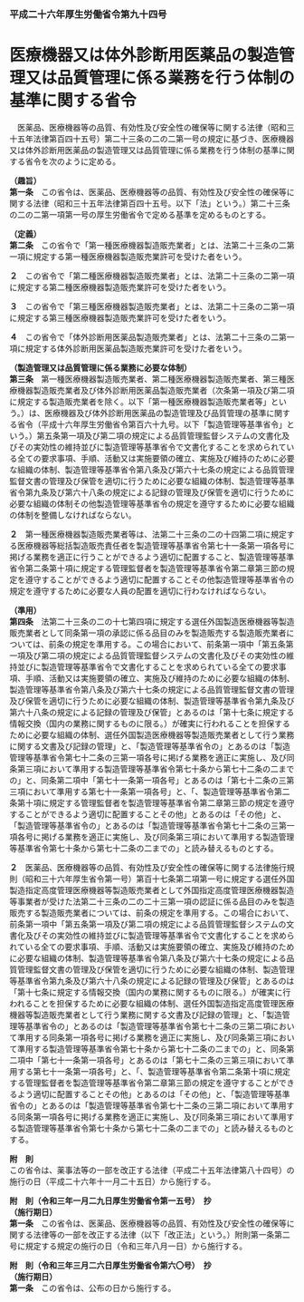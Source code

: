 ### 平成二十六年厚生労働省令第九十四号  
# 医療機器又は体外診断用医薬品の製造管理又は品質管理に係る業務を行う体制の基準に関する省令  
　医薬品、医療機器等の品質、有効性及び安全性の確保等に関する法律（昭和三十五年法律第百四十五号）第二十三条の二の二第一号の規定に基づき、医療機器又は体外診断用医薬品の製造管理又は品質管理に係る業務を行う体制の基準に関する省令を次のように定める。  
  
**（趣旨）**  
**第一条**　この省令は、医薬品、医療機器等の品質、有効性及び安全性の確保等に関する法律（昭和三十五年法律第百四十五号。以下「法」という。）第二十三条の二の二第一項第一号の厚生労働省令で定める基準を定めるものとする。  
  
**（定義）**  
**第二条**　この省令で「第一種医療機器製造販売業者」とは、法第二十三条の二第一項に規定する第一種医療機器製造販売業許可を受けた者をいう。  
  
**２**　この省令で「第二種医療機器製造販売業者」とは、法第二十三条の二第一項に規定する第二種医療機器製造販売業許可を受けた者をいう。  
  
**３**　この省令で「第三種医療機器製造販売業者」とは、法第二十三条の二第一項に規定する第三種医療機器製造販売業許可を受けた者をいう。  
  
**４**　この省令で「体外診断用医薬品製造販売業者」とは、法第二十三条の二第一項に規定する体外診断用医薬品製造販売業許可を受けた者をいう。  
  
**（製造管理又は品質管理に係る業務に必要な体制）**  
**第三条**　第一種医療機器製造販売業者、第二種医療機器製造販売業者、第三種医療機器製造販売業者及び体外診断用医薬品製造販売業者（次条第一項及び第二項に規定する製造販売業者を除く。以下「第一種医療機器製造販売業者等」という。）は、医療機器及び体外診断用医薬品の製造管理及び品質管理の基準に関する省令（平成十六年厚生労働省令第百六十九号。以下「製造管理等基準省令」という。）第五条第一項及び第二項の規定による品質管理監督システムの文書化及びその実効性の維持並びに製造管理等基準省令で文書化することを求められている全ての要求事項、手順、活動又は実施要領の確立、実施及び維持のために必要な組織の体制、製造管理等基準省令第八条及び第六十七条の規定による品質管理監督文書の管理及び保管を適切に行うために必要な組織の体制、製造管理等基準省令第九条及び第六十八条の規定による記録の管理及び保管を適切に行うために必要な組織の体制その他製造管理等基準省令の規定を遵守するために必要な組織の体制を整備しなければならない。  
  
**２**　第一種医療機器製造販売業者等は、法第二十三条の二の十四第二項に規定する医療機器等総括製造販売責任者を製造管理等基準省令第七十一条第一項各号に掲げる業務を適正に行うことができるよう適切に配置すること、製造管理等基準省令第二条第十項に規定する管理監督者を製造管理等基準省令第二章第三節の規定を遵守することができるよう適切に配置することその他製造管理等基準省令の規定を遵守するために必要な人員の配置を適切に行わなければならない。  
  
**（準用）**  
**第四条**　法第二十三条の二の十七第四項に規定する選任外国製造医療機器等製造販売業者として同条第一項の承認に係る品目のみを製造販売する製造販売業者については、前条の規定を準用する。この場合において、前条第一項中「第五条第一項及び第二項の規定による品質管理監督システムの文書化及びその実効性の維持並びに製造管理等基準省令で文書化することを求められている全ての要求事項、手順、活動又は実施要領の確立、実施及び維持のために必要な組織の体制、製造管理等基準省令第八条及び第六十七条の規定による品質管理監督文書の管理及び保管を適切に行うために必要な組織の体制、製造管理等基準省令第九条及び第六十八条の規定による記録の管理及び保管」とあるのは「第十七条に規定する情報交換（国内の業務に関するものに限る。）が確実に行われることを担保するために必要な組織の体制、選任外国製造医療機器等製造販売業者として行う業務に関する文書及び記録の管理」と、「製造管理等基準省令の」とあるのは「製造管理等基準省令第七十二条の三第一項各号に掲げる業務を適正に実施し、及び同条第三項において準用する製造管理等基準省令第七十条から第七十二条の二までの」と、同条第二項中「第七十一条第一項各号」とあるのは「第七十二条の三第三項において準用する第七十一条第一項各号」と、「、製造管理等基準省令第二条第十項に規定する管理監督者を製造管理等基準省令第二章第三節の規定を遵守することができるよう適切に配置することその他」とあるのは「その他」と、「製造管理等基準省令の」とあるのは「製造管理等基準省令第七十二条の三第一項各号に掲げる業務を適正に実施し、及び同条第三項において準用する製造管理等基準省令第七十条から第七十二条の二までの」と読み替えるものとする。  
  
**２**　医薬品、医療機器等の品質、有効性及び安全性の確保等に関する法律施行規則（昭和三十六年厚生省令第一号）第百十七条第二項第一号に規定する選任外国製造指定高度管理医療機器等製造販売業者として外国指定高度管理医療機器製造等事業者が受けた法第二十三条の二の二十三第一項の認証に係る品目のみを製造販売する製造販売業者については、前条の規定を準用する。この場合において、前条第一項中「第五条第一項及び第二項の規定による品質管理監督システムの文書化及びその実効性の維持並びに製造管理等基準省令で文書化することを求められている全ての要求事項、手順、活動又は実施要領の確立、実施及び維持のために必要な組織の体制、製造管理等基準省令第八条及び第六十七条の規定による品質管理監督文書の管理及び保管を適切に行うために必要な組織の体制、製造管理等基準省令第九条及び第六十八条の規定による記録の管理及び保管」とあるのは「第十七条に規定する情報交換（国内の業務に関するものに限る。）が確実に行われることを担保するために必要な組織の体制、選任外国製造指定高度管理医療機器等製造販売業者として行う業務に関する文書及び記録の管理」と、「製造管理等基準省令の」とあるのは「製造管理等基準省令第七十二条の三第二項において準用する同条第一項各号に掲げる業務を適正に実施し、及び同条第三項において準用する製造管理等基準省令第七十条から第七十二条の二までの」と、同条第二項中「第七十一条第一項各号」とあるのは「第七十二条の三第三項において準用する第七十一条第一項各号」と、「、製造管理等基準省令第二条第十項に規定する管理監督者を製造管理等基準省令第二章第三節の規定を遵守することができるよう適切に配置することその他」とあるのは「その他」と、「製造管理等基準省令の」とあるのは「製造管理等基準省令第七十二条の三第二項において準用する同条第一項各号に掲げる業務を適正に実施し、及び同条第三項において準用する製造管理等基準省令第七十条から第七十二条の二までの」と読み替えるものとする。  
  
**附　則**  
この省令は、薬事法等の一部を改正する法律（平成二十五年法律第八十四号）の施行の日（平成二十六年十一月二十五日）から施行する。  
  
**附　則（令和三年一月二九日厚生労働省令第一五号）　抄**  
**（施行期日）**  
**第一条**　この省令は、医薬品、医療機器等の品質、有効性及び安全性の確保等に関する法律等の一部を改正する法律（以下「改正法」という。）附則第一条第二号に規定する規定の施行の日（令和三年八月一日）から施行する。  
  
**附　則（令和三年三月二六日厚生労働省令第六〇号）　抄**  
**（施行期日）**  
**第一条**　この省令は、公布の日から施行する。  
  
